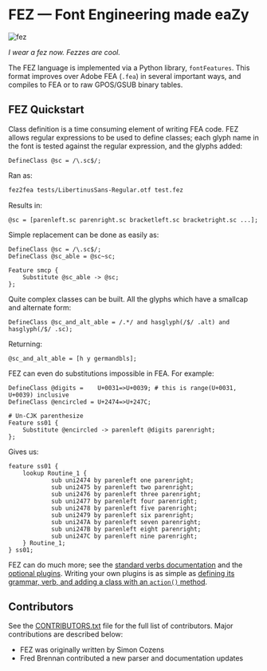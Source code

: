 # FEZ — Font Engineering made eaZy

![fez](fez.png)

*I wear a fez now. Fezzes are cool.*

The FEZ language is implemented via a Python library, `fontFeatures`. This format improves over Adobe FEA (`.fea`) in several important ways, and compiles to FEA or to raw GPOS/GSUB binary tables.

## FEZ Quickstart

Class definition is a time consuming element of writing FEA code. FEZ allows regular expressions to be used to define classes; each glyph name in the font is tested against the regular expression, and the glyphs added:

```
DefineClass @sc = /\.sc$/;
```

Ran as:

```sh
fez2fea tests/LibertinusSans-Regular.otf test.fez
```

Results in:

```fea
@sc = [parenleft.sc parenright.sc bracketleft.sc bracketright.sc ...];
```

Simple replacement can be done as easily as:

```
DefineClass @sc = /\.sc$/;
DefineClass @sc_able = @sc~sc;

Feature smcp {
	Substitute @sc_able -> @sc;
};
```

Quite complex classes can be built. All the glyphs which have a smallcap and alternate form:

```
DefineClass @sc_and_alt_able = /.*/ and hasglyph(/$/ .alt) and hasglyph(/$/ .sc);
```

Returning:

```fea
@sc_and_alt_able = [h y germandbls];
```

FEZ can even do substitutions impossible in FEA. For example:

```
DefineClass @digits =    U+0031=>U+0039; # this is range(U+0031, U+0039) inclusive
DefineClass @encircled = U+2474=>U+247C;

# Un-CJK parenthesize
Feature ss01 {
	Substitute @encircled -> parenleft @digits parenright;
};
```

Gives us:

```fea
feature ss01 {
    lookup Routine_1 {
            sub uni2474 by parenleft one parenright;
            sub uni2475 by parenleft two parenright;
            sub uni2476 by parenleft three parenright;
            sub uni2477 by parenleft four parenright;
            sub uni2478 by parenleft five parenright;
            sub uni2479 by parenleft six parenright;
            sub uni247A by parenleft seven parenright;
            sub uni247B by parenleft eight parenright;
            sub uni247C by parenleft nine parenright;
    } Routine_1;
} ss01;
```

FEZ can do much more; see the [standard verbs documentation](https://fez.readthedocs.io/en/latest/syntax.html#standard-verbs) and the [optional plugins](https://fez.readthedocs.io/en/latest/optionalverbs.html). Writing your own plugins is as simple as [defining its grammar, verb, and adding a class with an `action()` method](https://fez.readthedocs.io/en/latest/plugins.html).

## Contributors

See the [CONTRIBUTORS.txt](CONTRIBUTORS.txt) file for the full list of contributors. Major contributions are described below:

* FEZ was originally written by Simon Cozens
* Fred Brennan contributed a new parser and documentation updates
